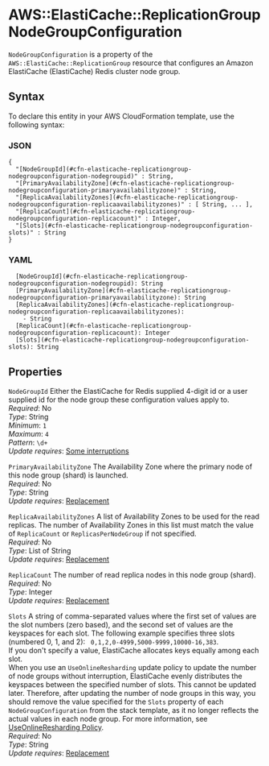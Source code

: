 # AWS::ElastiCache::ReplicationGroup NodeGroupConfiguration<a name="aws-properties-elasticache-replicationgroup-nodegroupconfiguration"></a>

`NodeGroupConfiguration` is a property of the `AWS::ElastiCache::ReplicationGroup` resource that configures an Amazon ElastiCache \(ElastiCache\) Redis cluster node group\. 

## Syntax<a name="aws-properties-elasticache-replicationgroup-nodegroupconfiguration-syntax"></a>

To declare this entity in your AWS CloudFormation template, use the following syntax:

### JSON<a name="aws-properties-elasticache-replicationgroup-nodegroupconfiguration-syntax.json"></a>

```
{
  "[NodeGroupId](#cfn-elasticache-replicationgroup-nodegroupconfiguration-nodegroupid)" : String,
  "[PrimaryAvailabilityZone](#cfn-elasticache-replicationgroup-nodegroupconfiguration-primaryavailabilityzone)" : String,
  "[ReplicaAvailabilityZones](#cfn-elasticache-replicationgroup-nodegroupconfiguration-replicaavailabilityzones)" : [ String, ... ],
  "[ReplicaCount](#cfn-elasticache-replicationgroup-nodegroupconfiguration-replicacount)" : Integer,
  "[Slots](#cfn-elasticache-replicationgroup-nodegroupconfiguration-slots)" : String
}
```

### YAML<a name="aws-properties-elasticache-replicationgroup-nodegroupconfiguration-syntax.yaml"></a>

```
  [NodeGroupId](#cfn-elasticache-replicationgroup-nodegroupconfiguration-nodegroupid): String
  [PrimaryAvailabilityZone](#cfn-elasticache-replicationgroup-nodegroupconfiguration-primaryavailabilityzone): String
  [ReplicaAvailabilityZones](#cfn-elasticache-replicationgroup-nodegroupconfiguration-replicaavailabilityzones): 
    - String
  [ReplicaCount](#cfn-elasticache-replicationgroup-nodegroupconfiguration-replicacount): Integer
  [Slots](#cfn-elasticache-replicationgroup-nodegroupconfiguration-slots): String
```

## Properties<a name="aws-properties-elasticache-replicationgroup-nodegroupconfiguration-properties"></a>

`NodeGroupId`  <a name="cfn-elasticache-replicationgroup-nodegroupconfiguration-nodegroupid"></a>
Either the ElastiCache for Redis supplied 4\-digit id or a user supplied id for the node group these configuration values apply to\.  
*Required*: No  
*Type*: String  
*Minimum*: `1`  
*Maximum*: `4`  
*Pattern*: `\d+`  
*Update requires*: [Some interruptions](https://docs.aws.amazon.com/AWSCloudFormation/latest/UserGuide/using-cfn-updating-stacks-update-behaviors.html#update-some-interrupt)

`PrimaryAvailabilityZone`  <a name="cfn-elasticache-replicationgroup-nodegroupconfiguration-primaryavailabilityzone"></a>
The Availability Zone where the primary node of this node group \(shard\) is launched\.  
*Required*: No  
*Type*: String  
*Update requires*: [Replacement](https://docs.aws.amazon.com/AWSCloudFormation/latest/UserGuide/using-cfn-updating-stacks-update-behaviors.html#update-replacement)

`ReplicaAvailabilityZones`  <a name="cfn-elasticache-replicationgroup-nodegroupconfiguration-replicaavailabilityzones"></a>
A list of Availability Zones to be used for the read replicas\. The number of Availability Zones in this list must match the value of `ReplicaCount` or `ReplicasPerNodeGroup` if not specified\.  
*Required*: No  
*Type*: List of String  
*Update requires*: [Replacement](https://docs.aws.amazon.com/AWSCloudFormation/latest/UserGuide/using-cfn-updating-stacks-update-behaviors.html#update-replacement)

`ReplicaCount`  <a name="cfn-elasticache-replicationgroup-nodegroupconfiguration-replicacount"></a>
The number of read replica nodes in this node group \(shard\)\.  
*Required*: No  
*Type*: Integer  
*Update requires*: [Replacement](https://docs.aws.amazon.com/AWSCloudFormation/latest/UserGuide/using-cfn-updating-stacks-update-behaviors.html#update-replacement)

`Slots`  <a name="cfn-elasticache-replicationgroup-nodegroupconfiguration-slots"></a>
A string of comma\-separated values where the first set of values are the slot numbers \(zero based\), and the second set of values are the keyspaces for each slot\. The following example specifies three slots \(numbered 0, 1, and 2\): ` 0,1,2,0-4999,5000-9999,10000-16,383`\.  
 If you don't specify a value, ElastiCache allocates keys equally among each slot\.  
When you use an `UseOnlineResharding` update policy to update the number of node groups without interruption, ElastiCache evenly distributes the keyspaces between the specified number of slots\. This cannot be updated later\. Therefore, after updating the number of node groups in this way, you should remove the value specified for the `Slots` property of each `NodeGroupConfiguration` from the stack template, as it no longer reflects the actual values in each node group\. For more information, see [UseOnlineResharding Policy](https://docs.aws.amazon.com/AWSCloudFormation/latest/UserGuide/aws-attribute-updatepolicy.html#cfn-attributes-updatepolicy-useonlineresharding)\.   
*Required*: No  
*Type*: String  
*Update requires*: [Replacement](https://docs.aws.amazon.com/AWSCloudFormation/latest/UserGuide/using-cfn-updating-stacks-update-behaviors.html#update-replacement)